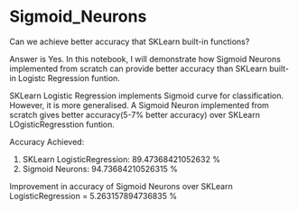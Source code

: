 # Sigmoid_Neurons
Can we achieve better accuracy that SKLearn built-in functions? 

Answer is Yes. In this notebook, I will demonstrate how Sigmoid Neurons implemented from scratch can provide better accuracy than SKLearn built-in Logistc Regression funtion.

SKLearn Logistic Regression implements Sigmoid curve for classification. However, it is more generalised. A Sigmoid Neuron implemented from scratch gives better accuracy(5-7% better accuracy) over SKLearn LOgisticRegresstion funtion.

Accuracy Achieved:
1. SKLearn LogisticRegression: 89.47368421052632 %
2. Sigmoid Neurons: 94.73684210526315 %

Improvement in accuracy of Sigmoid Neurons over SKLearn LogisticRegression = 5.263157894736835 %
